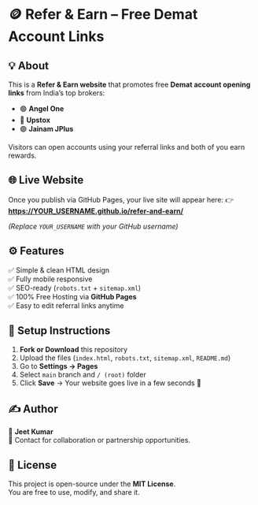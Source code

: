 # 🪙 Refer & Earn – Free Demat Account Links

## 💡 About
This is a **Refer & Earn website** that promotes free **Demat account opening links** from India’s top brokers:
- 🟢 **Angel One**
- 🔵 **Upstox**
- 🟣 **Jainam JPlus**

Visitors can open accounts using your referral links and both of you earn rewards.

## 🌐 Live Website
Once you publish via GitHub Pages, your live site will appear here:
👉 **https://YOUR_USERNAME.github.io/refer-and-earn/**

*(Replace `YOUR_USERNAME` with your GitHub username)*

## ⚙️ Features
✅ Simple & clean HTML design  
✅ Fully mobile responsive  
✅ SEO-ready (`robots.txt` + `sitemap.xml`)  
✅ 100% Free Hosting via **GitHub Pages**  
✅ Easy to edit referral links anytime  

## 🧭 Setup Instructions
1. **Fork or Download** this repository  
2. Upload the files (`index.html`, `robots.txt`, `sitemap.xml`, `README.md`)  
3. Go to **Settings → Pages**  
4. Select `main` branch and `/ (root)` folder  
5. Click **Save** → Your website goes live in a few seconds 🚀  

## ✍️ Author
👤 **Jeet Kumar**  
📧 Contact for collaboration or partnership opportunities.

## 📜 License
This project is open-source under the **MIT License**.  
You are free to use, modify, and share it.
